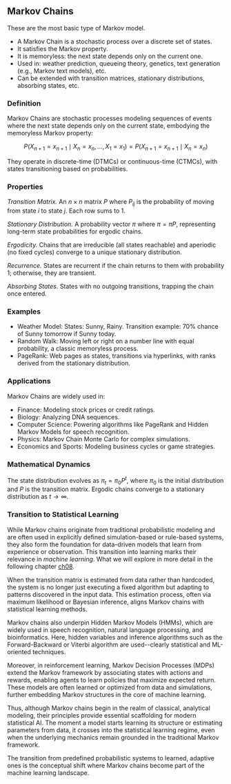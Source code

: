 
## Markov Chains

These are the most basic type of Markov model.
- A Markov Chain is a stochastic process over a discrete set of states.
- It satisfies the Markov property.
- It is memoryless: the next state depends only on the current one.
- Used in: weather prediction, queueing theory, genetics, text generation (e.g., Markov text models), etc.
- Can be extended with transition matrices, stationary distributions, absorbing states, etc.


### Definition

Markov Chains are stochastic processes modeling sequences of events where the next
state depends only on the current state, embodying the memoryless Markov property:
```math
P(X_{n+1} = x_{n+1} \mid X_n = x_n, \dots, X_1 = x_1) = P(X_{n+1} = x_{n+1} \mid X_n = x_n)
```
They operate in discrete-time (DTMCs) or continuous-time (CTMCs),
with states transitioning based on probabilities.


### Properties

*Transition Matrix.* An $n \times n$ matrix $P$ where $P_{ij}$ is the probability of moving from
state $i$ to state $j$. Each row sums to 1.

*Stationary Distribution.* A probability vector $\pi$ where $\pi = \pi P$, representing long-term
state probabilities for ergodic chains.

*Ergodicity.* Chains that are irreducible (all states reachable) and aperiodic (no fixed cycles)
converge to a unique stationary distribution.

*Recurrence.* States are recurrent if the chain returns to them with probability 1; otherwise,
they are transient.

*Absorbing States.* States with no outgoing transitions, trapping the chain once entered.


### Examples

- Weather Model: States: Sunny, Rainy. Transition example: 70% chance of Sunny tomorrow if Sunny today.
- Random Walk: Moving left or right on a number line with equal probability, a classic memoryless process.
- PageRank: Web pages as states, transitions via hyperlinks, with ranks derived from the stationary distribution.


### Applications

Markov Chains are widely used in:

- Finance: Modeling stock prices or credit ratings.
- Biology: Analyzing DNA sequences.
- Computer Science: Powering algorithms like PageRank and Hidden Markov Models for speech recognition.
- Physics: Markov Chain Monte Carlo for complex simulations.
- Economics and Sports: Modeling business cycles or game strategies.


### Mathematical Dynamics

The state distribution evolves as $\pi_t = \pi_0 P^t$, where $\pi_0$ is the initial distribution and
$P$ is the transition matrix. Ergodic chains converge to a stationary distribution as $t \to \infty$.


### Transition to Statistical Learning

While Markov chains originate from traditional probabilistic modeling and are often used in explicitly
defined simulation-based or rule-based systems, they also form the foundation for data-driven models
that learn from experience or observation. This transition into learning marks their relevance in *machine
learning*. What we will explore in more detail in the following chapter [ch08](./../../../ch08/ai/ml/).

When the transition matrix is estimated from data rather than hardcoded, the system is no longer just
executing a fixed algorithm but adapting to patterns discovered in the input data. This estimation
process, often via maximum likelihood or Bayesian inference, aligns Markov chains with statistical
learning methods.

Markov chains also underpin Hidden Markov Models (HMMs), which are widely used in speech recognition,
natural language processing, and bioinformatics. Here, hidden variables and inference algorithms such
as the Forward-Backward or Viterbi algorithm are used--clearly statistical and ML-oriented techniques.

Moreover, in reinforcement learning, Markov Decision Processes (MDPs) extend the Markov framework by
associating states with actions and rewards, enabling agents to learn policies that maximize expected
return. These models are often learned or optimized from data and simulations, further embedding Markov
structures in the core of machine learning.

Thus, although Markov chains begin in the realm of classical, analytical modeling, their principles
provide essential scaffolding for modern statistical AI. The moment a model starts learning its structure
or estimating parameters from data, it crosses into the statistical learning regime, even when the
underlying mechanics remain grounded in the traditional Markov framework.

The transition from predefined probabilistic systems to learned, adaptive ones is the conceptual shift
where Markov chains become part of the machine learning landscape.
